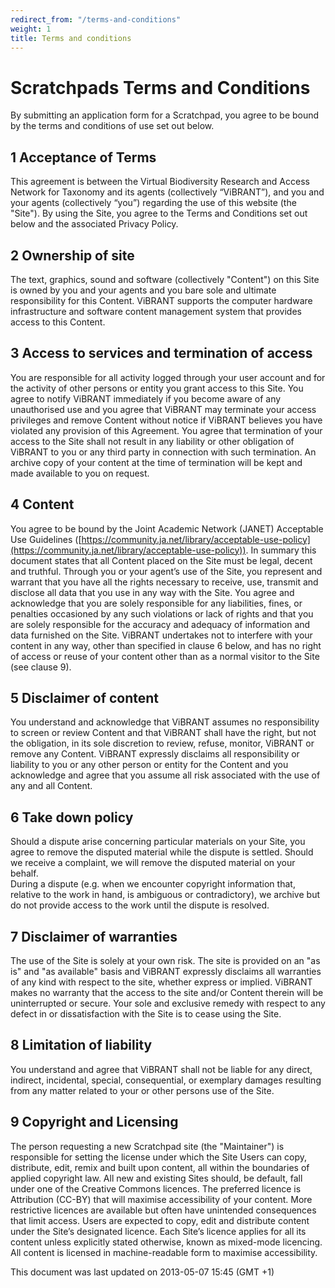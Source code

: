 ```yaml
---
redirect_from: "/terms-and-conditions"
weight: 1
title: Terms and conditions
---
```


# Scratchpads Terms and Conditions

By submitting an application form for a Scratchpad, you agree to be bound by the
terms and conditions of use set out below.

## 1 Acceptance of Terms

This agreement is between the Virtual Biodiversity Research and Access Network
for Taxonomy and its agents (collectively “ViBRANT”), and you and your agents
(collectively “you”) regarding the use of this website (the "Site"). By using
the Site, you agree to the Terms and Conditions set out below and the associated
Privacy Policy.

## 2 Ownership of site

The text, graphics, sound and software (collectively "Content") on this Site is
owned by you and your agents and you bare sole and ultimate responsibility for
this Content. ViBRANT supports the computer hardware infrastructure and software
content management system that provides access to this Content.

## 3 Access to services and termination of access

You are responsible for all activity logged through your user account and for
the activity of other persons or entity you grant access to this Site. You agree
to notify ViBRANT immediately if you become aware of any unauthorised use and
you agree that ViBRANT may terminate your access privileges and remove Content
without notice if ViBRANT believes you have violated any provision of this
Agreement. You agree that termination of your access to the Site shall not
result in any liability or other obligation of ViBRANT to you or any third party
in connection with such termination. An archive copy of your content at the time
of termination will be kept and made available to you on request.

## 4 Content

You agree to be bound by the Joint Academic Network (JANET) Acceptable Use
Guidelines
([https://community.ja.net/library/acceptable-use-policy](https://community.ja.net/library/acceptable-use-policy)).
In summary this document states that all Content placed on the Site must be
legal, decent and truthful. Through you or your agent’s use of the Site, you
represent and warrant that you have all the rights necessary to receive, use,
transmit and disclose all data that you use in any way with the Site. You agree
and acknowledge that you are solely responsible for any liabilities, fines, or
penalties occasioned by any such violations or lack of rights and that you are
solely responsible for the accuracy and adequacy of information and data
furnished on the Site. ViBRANT undertakes not to interfere with your content in
any way, other than specified in clause 6 below, and has no right of access or
reuse of your content other than as a normal visitor to the Site (see clause 9).

## 5 Disclaimer of content

You understand and acknowledge that ViBRANT assumes no responsibility to screen
or review Content and that ViBRANT shall have the right, but not the obligation,
in its sole discretion to review, refuse, monitor, ViBRANT or remove any
Content. ViBRANT expressly disclaims all responsibility or liability to you or
any other person or entity for the Content and you acknowledge and agree that
you assume all risk associated with the use of any and all Content.

## 6 Take down policy

Should a dispute arise concerning particular materials on your Site, you agree
to remove the disputed material while the dispute is settled. Should we receive
a complaint, we will remove the disputed material on your behalf.<br> During a
dispute (e.g. when we encounter copyright information that, relative to the work
in hand, is ambiguous or contradictory), we archive but do not provide access to
the work until the dispute is resolved.

## 7 Disclaimer of warranties

The use of the Site is solely at your own risk. The site is provided on an "as
is" and "as available" basis and ViBRANT expressly disclaims all warranties of
any kind with respect to the site, whether express or implied. ViBRANT makes no
warranty that the access to the site and/or Content therein will be
uninterrupted or secure. Your sole and exclusive remedy with respect to any
defect in or dissatisfaction with the Site is to cease using the Site.

## 8 Limitation of liability

You understand and agree that ViBRANT shall not be liable for any direct,
indirect, incidental, special, consequential, or exemplary damages resulting
from any matter related to your or other persons use of the Site.

## 9 Copyright and Licensing

The person requesting a new Scratchpad site (the "Maintainer") is responsible
for setting the license under which the Site Users can copy, distribute, edit,
remix and built upon content, all within the boundaries of applied copyright
law. All new and existing Sites should, be default, fall under one of the
Creative Commons licences. The preferred licence is Attribution (CC-BY) that
will maximise accessibility of your content. More restrictive licences are
available but often have unintended consequences that limit access. Users are
expected to copy, edit and distribute content under the Site’s designated
licence. Each Site’s licence applies for all its content unless explicitly
stated otherwise, known as mixed-mode licencing. All content is licensed in
machine-readable form to maximise accessibility.

This document was last updated on 2013-05-07 15:45 (GMT +1)

